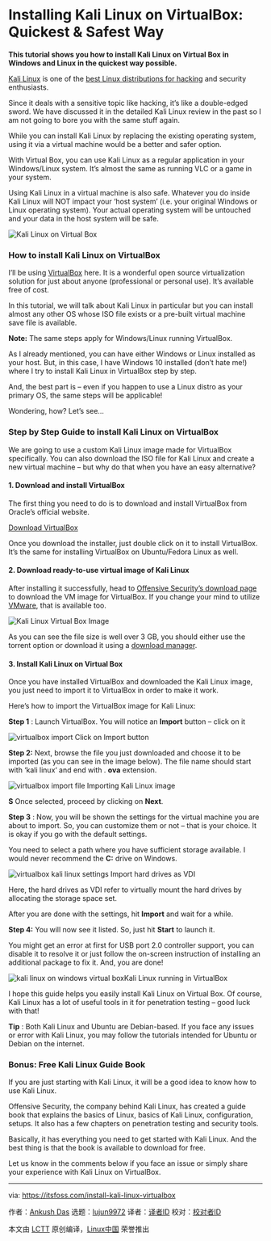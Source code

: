 [#]: collector: (lujun9972)
[#]: translator: (wxy)
[#]: reviewer: ( )
[#]: publisher: ( )
[#]: url: ( )
[#]: subject: (Installing Kali Linux on VirtualBox: Quickest & Safest Way)
[#]: via: (https://itsfoss.com/install-kali-linux-virtualbox)
[#]: author: (Ankush Das https://itsfoss.com/author/ankush/)

Installing Kali Linux on VirtualBox: Quickest & Safest Way
======

**This tutorial shows you how to install Kali Linux on Virtual Box in Windows and Linux in the quickest way possible.**

[Kali Linux][1] is one of the [best Linux distributions for hacking][2] and security enthusiasts.

Since it deals with a sensitive topic like hacking, it’s like a double-edged sword. We have discussed it in the detailed Kali Linux review in the past so I am not going to bore you with the same stuff again.

While you can install Kali Linux by replacing the existing operating system, using it via a virtual machine would be a better and safer option.

With Virtual Box, you can use Kali Linux as a regular application in your Windows/Linux system. It’s almost the same as running VLC or a game in your system.

Using Kali Linux in a virtual machine is also safe. Whatever you do inside Kali Linux will NOT impact your ‘host system’ (i.e. your original Windows or Linux operating system). Your actual operating system will be untouched and your data in the host system will be safe.

![Kali Linux on Virtual Box][3]

### How to install Kali Linux on VirtualBox

I’ll be using [VirtualBox][4] here. It is a wonderful open source virtualization solution for just about anyone (professional or personal use). It’s available free of cost.

In this tutorial, we will talk about Kali Linux in particular but you can install almost any other OS whose ISO file exists or a pre-built virtual machine save file is available.

**Note:** The same steps apply for Windows/Linux running VirtualBox.

As I already mentioned, you can have either Windows or Linux installed as your host. But, in this case, I have Windows 10 installed (don’t hate me!) where I try to install Kali Linux in VirtualBox step by step.

And, the best part is – even if you happen to use a Linux distro as your primary OS, the same steps will be applicable!

Wondering, how? Let’s see…

### Step by Step Guide to install Kali Linux on VirtualBox

We are going to use a custom Kali Linux image made for VirtualBox specifically. You can also download the ISO file for Kali Linux and create a new virtual machine – but why do that when you have an easy alternative?

#### 1\. Download and install VirtualBox

The first thing you need to do is to download and install VirtualBox from Oracle’s official website.

[Download VirtualBox](https://www.virtualbox.org/wiki/Downloads)

Once you download the installer, just double click on it to install VirtualBox. It’s the same for installing VirtualBox on Ubuntu/Fedora Linux as well.

#### 2\. Download ready-to-use virtual image of Kali Linux

After installing it successfully, head to [Offensive Security’s download page][5] to download the VM image for VirtualBox. If you change your mind to utilize [VMware][6], that is available too.

![Kali Linux Virtual Box Image][7]

As you can see the file size is well over 3 GB, you should either use the torrent option or download it using a [download manager][8].

#### 3\. Install Kali Linux on Virtual Box

Once you have installed VirtualBox and downloaded the Kali Linux image, you just need to import it to VirtualBox in order to make it work.

Here’s how to import the VirtualBox image for Kali Linux:

**Step 1** : Launch VirtualBox. You will notice an **Import** button – click on it

![virtualbox import][9] Click on Import button

**Step 2:** Next, browse the file you just downloaded and choose it to be imported (as you can see in the image below). The file name should start with ‘kali linux‘ and end with . **ova** extension.

![virtualbox import file][10] Importing Kali Linux image

**S** Once selected, proceed by clicking on **Next**.

**Step 3** : Now, you will be shown the settings for the virtual machine you are about to import. So, you can customize them or not – that is your choice. It is okay if you go with the default settings.

You need to select a path where you have sufficient storage available. I would never recommend the **C:** drive on Windows.

![virtualbox kali linux settings][11] Import hard drives as VDI

Here, the hard drives as VDI refer to virtually mount the hard drives by allocating the storage space set.

After you are done with the settings, hit **Import** and wait for a while.

**Step 4:** You will now see it listed. So, just hit **Start** to launch it.

You might get an error at first for USB port 2.0 controller support, you can disable it to resolve it or just follow the on-screen instruction of installing an additional package to fix it. And, you are done!

![kali linux on windows virtual box][12]Kali Linux running in VirtualBox

I hope this guide helps you easily install Kali Linux on Virtual Box. Of course, Kali Linux has a lot of useful tools in it for penetration testing – good luck with that!

**Tip** : Both Kali Linux and Ubuntu are Debian-based. If you face any issues or error with Kali Linux, you may follow the tutorials intended for Ubuntu or Debian on the internet.

### Bonus: Free Kali Linux Guide Book

If you are just starting with Kali Linux, it will be a good idea to know how to use Kali Linux.

Offensive Security, the company behind Kali Linux, has created a guide book that explains the basics of Linux, basics of Kali Linux, configuration, setups. It also has a few chapters on penetration testing and security tools.

Basically, it has everything you need to get started with Kali Linux. And the best thing is that the book is available to download for free.

Let us know in the comments below if you face an issue or simply share your experience with Kali Linux on VirtualBox.


--------------------------------------------------------------------------------

via: https://itsfoss.com/install-kali-linux-virtualbox

作者：[Ankush Das][a]
选题：[lujun9972][b]
译者：[译者ID](https://github.com/译者ID)
校对：[校对者ID](https://github.com/校对者ID)

本文由 [LCTT](https://github.com/LCTT/TranslateProject) 原创编译，[Linux中国](https://linux.cn/) 荣誉推出

[a]: https://itsfoss.com/author/ankush/
[b]: https://github.com/lujun9972
[1]: https://www.kali.org/
[2]: https://itsfoss.com/linux-hacking-penetration-testing/
[3]: https://i1.wp.com/itsfoss.com/wp-content/uploads/2019/02/kali-linux-virtual-box.png?resize=800%2C450&ssl=1
[4]: https://www.virtualbox.org/
[5]: https://www.offensive-security.com/kali-linux-vm-vmware-virtualbox-image-download/
[6]: https://itsfoss.com/install-vmware-player-ubuntu-1310/
[7]: https://i1.wp.com/itsfoss.com/wp-content/uploads/2019/02/kali-linux-virtual-box-image.jpg?resize=800%2C347&ssl=1
[8]: https://itsfoss.com/4-best-download-managers-for-linux/
[9]: https://i0.wp.com/itsfoss.com/wp-content/uploads/2019/02/vmbox-import-kali-linux.jpg?ssl=1
[10]: https://i0.wp.com/itsfoss.com/wp-content/uploads/2019/02/vmbox-linux-next.jpg?ssl=1
[11]: https://i0.wp.com/itsfoss.com/wp-content/uploads/2019/02/vmbox-kali-linux-settings.jpg?ssl=1
[12]: https://i0.wp.com/itsfoss.com/wp-content/uploads/2019/02/kali-linux-on-windows-virtualbox.jpg?resize=800%2C429&ssl=1
[13]: https://i1.wp.com/itsfoss.com/wp-content/uploads/2019/02/kali-linux-virtual-box.png?fit=800%2C450&ssl=1
